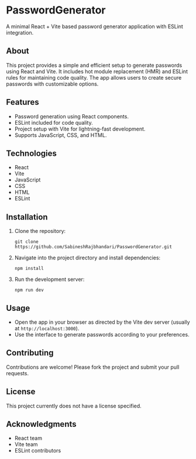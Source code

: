 # PasswordGenerator

A minimal React + Vite based password generator application with ESLint integration.

## About

This project provides a simple and efficient setup to generate passwords using React and Vite. It includes hot module replacement (HMR) and ESLint rules for maintaining code quality. The app allows users to create secure passwords with customizable options.

## Features

- Password generation using React components.
- ESLint included for code quality.
- Project setup with Vite for lightning-fast development.
- Supports JavaScript, CSS, and HTML.

## Technologies

- React
- Vite
- JavaScript
- CSS
- HTML
- ESLint

## Installation

1. Clone the repository:
   ```
   git clone https://github.com/SabineshRajbhandari/PasswordGenerator.git
   ```
2. Navigate into the project directory and install dependencies:
   ```
   npm install
   ```
3. Run the development server:
   ```
   npm run dev
   ```

## Usage

- Open the app in your browser as directed by the Vite dev server (usually at `http://localhost:3000`).
- Use the interface to generate passwords according to your preferences.

## Contributing

Contributions are welcome! Please fork the project and submit your pull requests.

## License

This project currently does not have a license specified.

## Acknowledgments

- React team
- Vite team
- ESLint contributors
